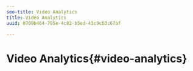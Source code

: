 ```yaml
---
seo-title: Video Analytics
title: Video Analytics
uuid: 0709b464-795e-4c82-b5ed-43c9cb3c67af

---
```


# Video Analytics{#video-analytics}


